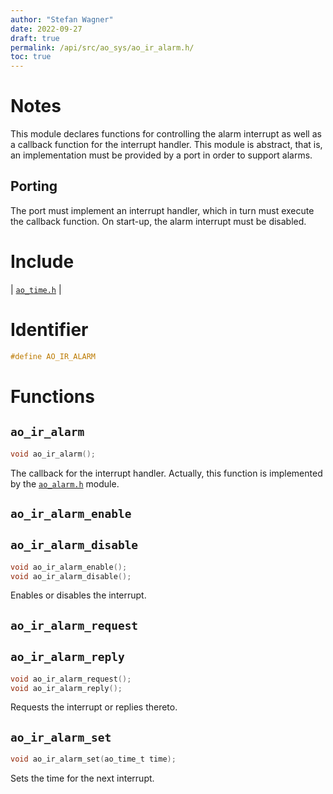 ```yaml
---
author: "Stefan Wagner"
date: 2022-09-27
draft: true
permalink: /api/src/ao_sys/ao_ir_alarm.h/
toc: true
---
```


# Notes

This module declares functions for controlling the alarm interrupt as well as a callback function for the interrupt handler. This module is abstract, that is, an implementation must be provided by a port in order to support alarms.

## Porting

The port must implement an interrupt handler, which in turn must execute the callback function. On start-up, the alarm interrupt must be disabled.

# Include

| [`ao_time.h`](ao_time.h.md) |

# Identifier

```c
#define AO_IR_ALARM
```

# Functions

## `ao_ir_alarm`

```c
void ao_ir_alarm();
```

The callback for the interrupt handler. Actually, this function is implemented by the [`ao_alarm.h`](ao_alarm.h.md) module.

## `ao_ir_alarm_enable`
## `ao_ir_alarm_disable`

```c
void ao_ir_alarm_enable();
void ao_ir_alarm_disable();
```

Enables or disables the interrupt.

## `ao_ir_alarm_request`
## `ao_ir_alarm_reply`

```c
void ao_ir_alarm_request();
void ao_ir_alarm_reply();
```

Requests the interrupt or replies thereto.

## `ao_ir_alarm_set`

```c
void ao_ir_alarm_set(ao_time_t time);
```

Sets the time for the next interrupt.
